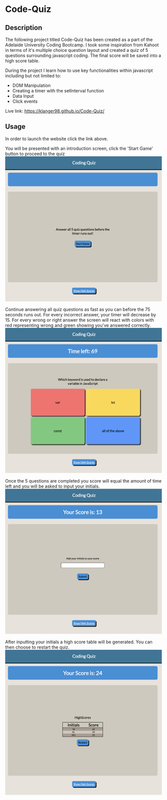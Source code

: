 # Code-Quiz

## Description
The following project titled Code-Quiz has been created as a part of the Adelaide University Coding Bootcamp. I took some inspiration from Kahoot in terms of it's multiple choice question layout and created a quiz of 5 questions surrounding javascript coding. The final score will be saved into a high score table. 

During the project I learn how to use key functionalities within javascript including but not limited to:
- DOM Manipulation
- Creating a timer with the setInterval function
- Data Input
- Click events

Live link: https://klanger98.github.io/Code-Quiz/

## Usage
In order to launch the website click the link above.

You will be presented with an introduction screen, click the 'Start Game' button to proceed to the quiz
![Landing Page](Assets/Screenshots/StartScreen.png)

Continue answering all quiz questions as fast as you can before the 75 seconds runs out. For every incorrect answer, your timer will decrease by 15. For every wrong or right answer the screen will react with colors with red representing wrong and green showing you've answered correctly. 
![Screenshot of game](./Assets/Screenshots/GameScreen.png)

Once the 5 questions are completed you score will equal the amount of time left and you will be asked to input your initials.
![ScreenShot of initials input](./Assets/Screenshots/InputInitials.png)

After inputting your initials a high score table will be generated. You can then choose to restart the quiz. 
![Screenshot of high scores table](./Assets/Screenshots/HighScores.png)

